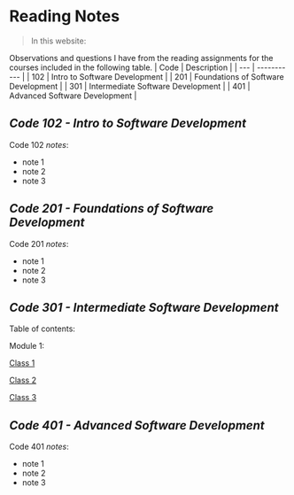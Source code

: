 # **Reading Notes**

>In this website:

Observations and questions I have from the reading assignments for the courses included in the following table.
| Code | Description |
| --- | ----------- |
| 102 | Intro to Software Development |
| 201 | Foundations of Software Development |
| 301 | Intermediate Software Development |
| 401 | Advanced Software Development |


## ***Code 102 - Intro to Software Development***

Code 102 _notes_:
- note 1
- note 2
- note 3

## ***Code 201 - Foundations of Software Development***
Code 201 _notes_:
- note 1
- note 2
- note 3

## ***Code 301 - Intermediate Software Development***

Table of contents:

Module  1:

[Class 1](./assets/Class_1.md)

[Class 2](./assets/Class_2.md)

[Class 3](./assets/Class_3.md)




## ***Code 401 - Advanced Software Development***
Code 401 _notes_:
- note 1
- note 2
- note 3
